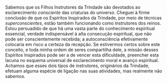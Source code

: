 Sabemos que os Filhos Instrutores da Trindade são devotados ao esclarecimento *consciente* das criaturas do universo. Cheguei à firme conclusão de que os Espíritos Inspirados da Trindade, por meio de técnicas *superconscientes*, estão também funcionando como instrutores dos reinos. Estou persuadido de que há uma vasta parte do conhecimento espiritual essencial, verdade indispensável à alta consecução espiritual, que não pode ser conscientemente recebida; a autoconsciência efetivamente colocaria em risco a certeza da recepção. Se estivermos certos sobre este conceito, e toda minha ordem de seres compartilha dele, a missão desses Espíritos Inspirados pode ser a de vencer esta dificuldade, preencher esta lacuna no esquema universal de esclarecimento moral e avanço espiritual. Achamos que esses dois tipos de instrutores, originários da Trindade, efetuam alguma espécie de ligação nas suas atividades, mas realmente não sabemos.